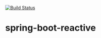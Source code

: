 [![Build Status](https://travis-ci.com/ccoltx/spring-boot-reactive.svg?branch=main)](https://travis-ci.com/ccoltx/spring-boot-reactive)

# spring-boot-reactive
